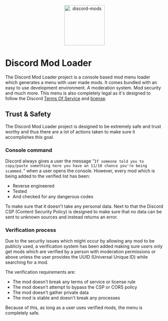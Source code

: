 <div align="center">
    <img src="https://avatars.githubusercontent.com/u/64118555?s=256" alt="discord-mods" width="128px" height="128px">
</div>

# Discord Mod Loader

The Discord Mod Loader project is a console based mod menu loader which generates a menu with user made mods. It comes bundled with an easy to use development environment. A moderation system. Mod security and much more. This menu is also completely legal as it's designed to follow the Discord [Terms Of Service](https://discord.com/terms) and [license](https://discord.com/licenses).

## Trust & Safety

The Discord Mod Loader project is designed to be extremely safe and trust worthy and thus there are a lot of actions taken to make sure it accomplishes this goal.

### Console command

Discord always gives a user the message “`If someone told you to copy/paste something here you have an 11/10 chance you're being scammed.`” when a user opens the console. However, every mod which is being added to the verified list has been:

- Reverse engineered
- Tested
- And checked for any dangerous codes

To make sure that it doesn't take any personal data. Next to that the Discord CSP (Content Security Policy) is designed to make sure that no data can be sent to unknown sources and instead returns an error.

### Verification process

Due to the security issues which might occur by allowing any mod to be publicly used, a verification system has been added making sure users only get mods which are verified by a person with moderation permissions or above unless the user provides the UUID (Universal Unique ID) while searching for a mod.

The verification requirements are:

- The mod doesn't break any terms of service or license rule
- The mod doesn't attempt to bypass the CSP or CORS policy
- The mod doesn't gather private data
- The mod is stable and doesn't break any processes

Because of this, as long as a user uses verified mods, the menu is completely safe.
